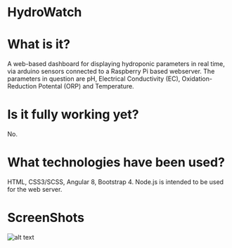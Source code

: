 # HydroWatch

# What is it?

A web-based dashboard for displaying hydroponic parameters in real time, via arduino sensors connected to a Raspberry Pi based webserver. The parameters in question are pH, Electrical Conductivity (EC), Oxidation-Reduction Potental (ORP) and Temperature.

# Is it fully working yet?

No.

# What technologies have been used?

HTML, CSS3/SCSS, Angular 8, Bootstrap 4. Node.js is intended to be used for the web server.

# ScreenShots

![alt text](https://meetmycode.github.io/Portfolio/assets/Images/HydroWatchCoverImage.png "HydroWatch")


